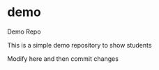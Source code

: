 # demo
Demo Repo

This is a simple demo repository to show students

Modify here and then commit changes
